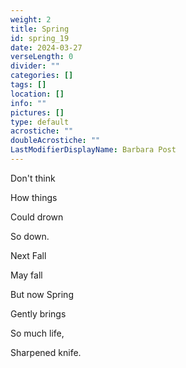```yaml
---
weight: 2
title: Spring
id: spring_19
date: 2024-03-27
verseLength: 0
divider: ""
categories: []
tags: []
location: []
info: ""
pictures: []
type: default
acrostiche: ""
doubleAcrostiche: ""
LastModifierDisplayName: Barbara Post
---
```

Don't think

How things

Could drown

So down.

Next Fall

May fall

But now Spring

Gently brings

So much life,

Sharpened knife.
